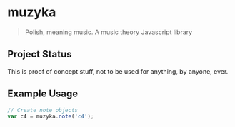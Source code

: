 # muzyka
> Polish, meaning music.
A music theory Javascript library

## Project Status
This is proof of concept stuff, not to be used for anything, by anyone, ever.

## Example Usage

```javascript
// Create note objects
var c4 = muzyka.note('c4');
```
